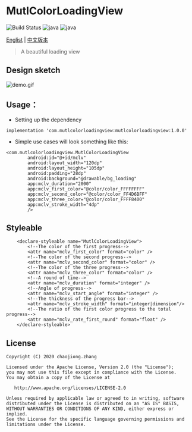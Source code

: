 # MutlColorLoadingView
![Build Status](https://img.shields.io/badge/build-passing-brightgreen) ![java](https://img.shields.io/badge/language-java-Borange.svg)  ![java](https://img.shields.io/badge/version-1.0.0-orange.svg)

[Englist](https://github.com/zhangchaojiong/MutlColorLoadingView/blob/master/README.md) | [中文版本](https://github.com/zhangchaojiong/MutlColorLoadingView/blob/master/README_zh.md)
>A beautiful loading view

## Design sketch

![demo.gif](https://github.com/zhangchaojiong/MutlColorLoadingView/blob/master/image/demo.gif)

## Usage：
* Setting up the dependency

```
implementation 'com.mutlcolorloadingview:mutlcolorloadingview:1.0.0'
```
* Simple use cases will look something like this:

```
<com.mutlcolorloadingview.MutlColorLoadingView
        android:id="@+id/mclv"
        android:layout_width="120dp"
        android:layout_height="105dp"
        android:padding="28dp"
        android:background="@drawable/bg_loading"
        app:mclv_duration="2000"
        app:mclv_first_color="@color/color_FFFFFFFF"
        app:mclv_second_color="@color/color_FF4D6BFF"
        app:mclv_three_color="@color/color_FFFF8400"
        app:mclv_stroke_width="4dp"
        />
```



## Styleable 

```
    <declare-styleable name="MutlColorLoadingView">
        <!--The color of the first progress-->
        <attr name="mclv_first_color" format="color" />
        <!--The color of the second progress-->
        <attr name="mclv_second_color" format="color" />
        <!--The color of the three progress-->
        <attr name="mclv_three_color" format="color" />
        <!--A round of time-->
        <attr name="mclv_duration" format="integer" />
        <!--Angle of progress-->
        <attr name="mclv_start_angle" format="integer" />
        <!--The thickness of the progress bar-->
        <attr name="mclv_stroke_width" format="integer|dimension"/>
        <!--The ratio of the first color progress to the total progress-->
        <attr name="mclv_rate_first_round" format="float" />
    </declare-styleable>
```


## License

```
Copyright (C) 2020 chaojiong.zhang

Licensed under the Apache License, Version 2.0 (the "License");
you may not use this file except in compliance with the License.
You may obtain a copy of the License at

   http://www.apache.org/licenses/LICENSE-2.0

Unless required by applicable law or agreed to in writing, software
distributed under the License is distributed on an "AS IS" BASIS,
WITHOUT WARRANTIES OR CONDITIONS OF ANY KIND, either express or implied.
See the License for the specific language governing permissions and
limitations under the License.
```